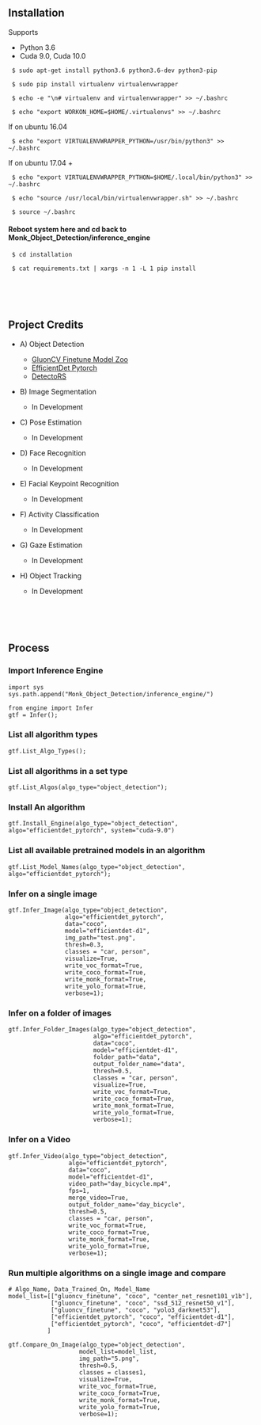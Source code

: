 ## Installation

Supports 
- Python 3.6
- Cuda 9.0, Cuda 10.0

` $ sudo apt-get install python3.6 python3.6-dev python3-pip`

` $ sudo pip install virtualenv virtualenvwrapper`

` $ echo -e "\n# virtualenv and virtualenvwrapper" >> ~/.bashrc`

` $ echo "export WORKON_HOME=$HOME/.virtualenvs" >> ~/.bashrc`

If on ubuntu 16.04

` $ echo "export VIRTUALENVWRAPPER_PYTHON=/usr/bin/python3" >> ~/.bashrc`

If on ubuntu 17.04 +

` $ echo "export VIRTUALENVWRAPPER_PYTHON=$HOME/.local/bin/python3" >> ~/.bashrc`

` $ echo "source /usr/local/bin/virtualenvwrapper.sh" >> ~/.bashrc`

` $ source ~/.bashrc`

 #### Reboot system here and cd back to Monk_Object_Detection/inference_engine

` $ cd installation`

` $ cat requirements.txt | xargs -n 1 -L 1 pip install`


<br />
<br />
<br />

## Project Credits
- A) Object Detection
    - [GluonCV Finetune Model Zoo](https://gluon-cv.mxnet.io/model_zoo/detection.html)
    - [EfficientDet Pytorch](https://github.com/zylo117/Yet-Another-EfficientDet-Pytorch)
    - [DetectoRS](https://github.com/joe-siyuan-qiao/DetectoRS)

- B) Image Segmentation
    - In Development

- C) Pose Estimation
    - In Development

- D) Face Recognition
    - In Development

- E) Facial Keypoint Recognition
    - In Development

- F) Activity Classification
    - In Development

- G) Gaze Estimation
    - In Development

- H) Object Tracking
    - In Development


<br />
<br />
<br />

## Process

### Import Inference Engine

```
import sys
sys.path.append("Monk_Object_Detection/inference_engine/")

from engine import Infer
gtf = Infer();
```


### List all algorithm types

```
gtf.List_Algo_Types();
```


### List all algorithms in a set type
```
gtf.List_Algos(algo_type="object_detection");
```


### Install An algorithm
```
gtf.Install_Engine(algo_type="object_detection", algo="efficientdet_pytorch", system="cuda-9.0")
```



### List all available pretrained models in an algorithm
```
gtf.List_Model_Names(algo_type="object_detection", algo="efficientdet_pytorch");
```


###  Infer on a single image

```
gtf.Infer_Image(algo_type="object_detection", 
                algo="efficientdet_pytorch",
                data="coco",
                model="efficientdet-d1",
                img_path="test.png",
                thresh=0.3,
                classes = "car, person",
                visualize=True,
                write_voc_format=True,
                write_coco_format=True,
                write_monk_format=True,
                write_yolo_format=True,
                verbose=1);
 ```
 
 
 
###  Infer on a folder of images

```
gtf.Infer_Folder_Images(algo_type="object_detection", 
                        algo="efficientdet_pytorch",
                        data="coco",
                        model="efficientdet-d1",
                        folder_path="data",
                        output_folder_name="data",
                        thresh=0.5,
                        classes = "car, person",
                        visualize=True,
                        write_voc_format=True,
                        write_coco_format=True,
                        write_monk_format=True,
                        write_yolo_format=True,
                        verbose=1);
 ```
 
 
 
### Infer on a Video


```
gtf.Infer_Video(algo_type="object_detection", 
                 algo="efficientdet_pytorch",
                 data="coco",
                 model="efficientdet-d1",
                 video_path="day_bicycle.mp4",
                 fps=1,
                 merge_video=True,
                 output_folder_name="day_bicycle",
                 thresh=0.5,
                 classes = "car, person",
                 write_voc_format=True,
                 write_coco_format=True,
                 write_monk_format=True,
                 write_yolo_format=True,
                 verbose=1);
 ```
           
           

### Run multiple algorithms on a single image and compare

```
# Algo_Name, Data_Trained_On, Model_Name
model_list=[["gluoncv_finetune", "coco", "center_net_resnet101_v1b"],
            ["gluoncv_finetune", "coco", "ssd_512_resnet50_v1"],
            ["gluoncv_finetune", "coco", "yolo3_darknet53"],
            ["efficientdet_pytorch", "coco", "efficientdet-d1"],
            ["efficientdet_pytorch", "coco", "efficientdet-d7"]
           ]

gtf.Compare_On_Image(algo_type="object_detection", 
                    model_list=model_list,
                    img_path="5.png",
                    thresh=0.5,
                    classes = classes1,
                    visualize=True,
                    write_voc_format=True,
                    write_coco_format=True,
                    write_monk_format=True,
                    write_yolo_format=True,
                    verbose=1);
                    
```



           
